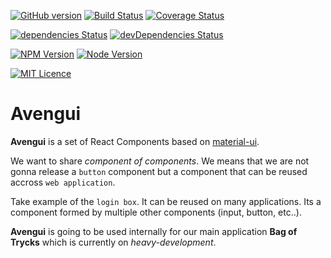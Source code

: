 [![GitHub version](https://badge.fury.io/gh/bagoftrycks%2Favengui.svg)](https://badge.fury.io/gh/bagoftrycks%2Favengui)
[![Build Status](https://travis-ci.org/bagoftrycks/avengui.svg?branch=master)](https://travis-ci.org/bagoftrycks/avengui)
[![Coverage Status](https://coveralls.io/repos/github/bagoftrycks/avengui/badge.svg?branch=master)](https://coveralls.io/github/bagoftrycks/avengui?branch=master)

[![dependencies Status](https://david-dm.org/bagoftrycks/avengui/status.svg)](https://david-dm.org/bagoftrycks/avengui)
[![devDependencies Status](https://david-dm.org/bagoftrycks/avengui/dev-status.svg)](https://david-dm.org/bagoftrycks/avengui?type=dev)

[![NPM Version](https://img.shields.io/badge/npm-3.10.10-blue.svg)](https://img.shields.io/badge/npm-3.10.10-blue.svg)
[![Node Version](https://img.shields.io/badge/node-v6.10.1-blue.svg)](https://img.shields.io/badge/node-v6.10.1-blue.svg)

[![MIT Licence](https://badges.frapsoft.com/os/mit/mit.png?v=103)](https://opensource.org/licenses/mit-license.php)

# Avengui

**Avengui** is a set of React Components based on [material-ui](http://www.material-ui.com).

We want to share *component of components*.
We means that we are not gonna release a `button` component but
a component that can be reused accross `web application`.

Take example of the `login box`.
It can be reused on many applications.
Its a component formed by multiple other components (input, button, etc..).

**Avengui** is going to be used internally for our main application **Bag of Trycks**
which is currently on *heavy-development*.